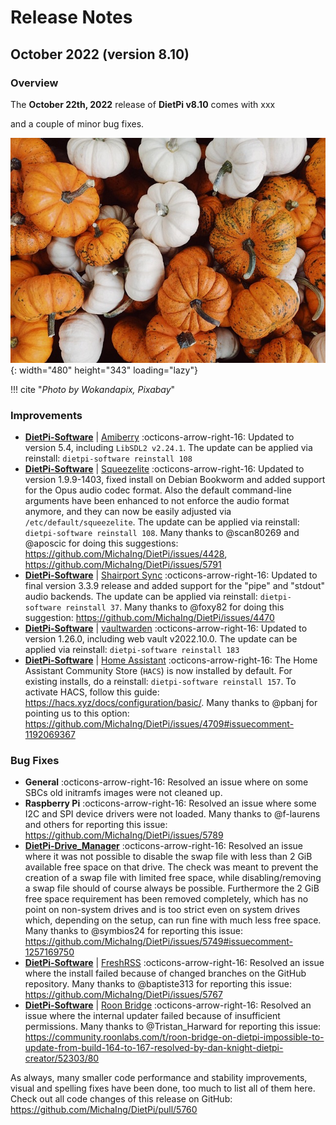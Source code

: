 # Release Notes

## October 2022 (version 8.10)

### Overview

The **October 22th, 2022** release of **DietPi v8.10** comes with xxx

and a couple of minor bug fixes.

![Pumpkin](../assets/images/dietpi-release-v8_10.jpg){: width="480" height="343" loading="lazy"}

!!! cite "*Photo by Wokandapix, Pixabay*"

### Improvements

- [**DietPi-Software**](../../dietpi_tools/#dietpi-software) | [Amiberry](../../software/gaming/#amiberry) :octicons-arrow-right-16: Updated to version 5.4, including `LibSDL2 v2.24.1`. The update can be applied via reinstall: `dietpi-software reinstall 108`
- [**DietPi-Software**](../../dietpi_tools/#dietpi-software) | [Squeezelite](../../software/media/#squeezelite) :octicons-arrow-right-16: Updated to version 1.9.9-1403, fixed install on Debian Bookworm and added support for the Opus audio codec format. Also the default command-line arguments have been enhanced to not enforce the audio format anymore, and they can now be easily adjusted via `/etc/default/squeezelite`. The update can be applied via reinstall: `dietpi-software reinstall 108`. Many thanks to @scan80269 and @aposcic for doing this suggestions: <https://github.com/MichaIng/DietPi/issues/4428>, <https://github.com/MichaIng/DietPi/issues/5791>
- [**DietPi-Software**](../../dietpi_tools/#dietpi-software) | [Shairport Sync](../../software/media/#shairport-sync) :octicons-arrow-right-16: Updated to final version 3.3.9 release and added support for the "pipe" and "stdout" audio backends. The update can be applied via reinstall: `dietpi-software reinstall 37`. Many thanks to @foxy82 for doing this suggestion: <https://github.com/MichaIng/DietPi/issues/4470>
- [**DietPi-Software**](../../dietpi_tools/#dietpi-software) | [vaultwarden](../../software/cloud/#vaultwarden) :octicons-arrow-right-16: Updated to version 1.26.0, including web vault v2022.10.0. The update can be applied via reinstall: `dietpi-software reinstall 183`
- [**DietPi-Software**](../../dietpi_tools/#dietpi-software) | [Home Assistant](../../software/home_automation/#home-assistant) :octicons-arrow-right-16: The Home Assistant Community Store (`HACS`) is now installed by default. For existing installs, do a reinstall: `dietpi-software reinstall 157`. To activate HACS, follow this guide: <https://hacs.xyz/docs/configuration/basic/>. Many thanks to @pbanj for pointing us to this option: <https://github.com/MichaIng/DietPi/issues/4709#issuecomment-1192069367>

### Bug Fixes

- **General** :octicons-arrow-right-16: Resolved an issue where on some SBCs old initramfs images were not cleaned up.
- **Raspberry Pi** :octicons-arrow-right-16: Resolved an issue where some I2C and SPI device drivers were not loaded. Many thanks to @f-laurens and others for reporting this issue: <https://github.com/MichaIng/DietPi/issues/5789>
- [**DietPi-Drive_Manager**](../../dietpi_tools/#dietpi-drive-manager) :octicons-arrow-right-16: Resolved an issue where it was not possible to disable the swap file with less than 2 GiB available free space on that drive. The check was meant to prevent the creation of a swap file with limited free space, while disabling/removing a swap file should of course always be possible. Furthermore the 2 GiB free space requirement has been removed completely, which has no point on non-system drives and is too strict even on system drives which, depending on the setup, can run fine with much less free space. Many thanks to @symbios24 for reporting this issue: <https://github.com/MichaIng/DietPi/issues/5749#issuecomment-1257169750>
- [**DietPi-Software**](../../dietpi_tools/#dietpi-software) | [FreshRSS](../../software/social/#freshrss) :octicons-arrow-right-16: Resolved an issue where the install failed because of changed branches on the GitHub repository. Many thanks to @baptiste313 for reporting this issue: <https://github.com/MichaIng/DietPi/issues/5767>
- [**DietPi-Software**](../../dietpi_tools/#dietpi-software) | [Roon Bridge](../../software/media/#roon-bridge) :octicons-arrow-right-16: Resolved an issue where the internal updater failed because of insufficient permissions. Many thanks to @Tristan_Harward for reporting this issue: <https://community.roonlabs.com/t/roon-bridge-on-dietpi-impossible-to-update-from-build-164-to-167-resolved-by-dan-knight-dietpi-creator/52303/80>

As always, many smaller code performance and stability improvements, visual and spelling fixes have been done, too much to list all of them here. Check out all code changes of this release on GitHub: <https://github.com/MichaIng/DietPi/pull/5760>
